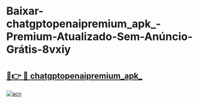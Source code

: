 # Baixar-chatgptopenaipremium_apk_-Premium-Atualizado-Sem-Anúncio-Grátis-8vxiy

# <h2><a href="https://0d13l6.esa.edu.pl?src=chatgptopenaipremium_apk_&ref=8vxiy">🔗👉 🔴 chatgptopenaipremium_apk_</a></h2>

[![acn](https://github.com/user-attachments/assets/0f9c940e-d8b0-45ae-aac7-cd30a18b3e1c)](https://0d13l6.esa.edu.pl?src=chatgptopenaipremium_apk_&ref=8vxiy)


